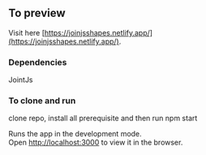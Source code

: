 ## To preview

 Visit here [https://joinjsshapes.netlify.app/](https://joinjsshapes.netlify.app/).

 ### Dependencies 

JointJs

### To clone and run

clone repo, install all prerequisite and then run npm start

Runs the app in the development mode.\
Open [http://localhost:3000](http://localhost:3000) to view it in the browser.




